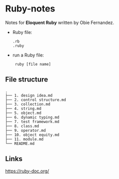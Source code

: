 # Ruby-notes
Notes for **Eloquent Ruby** written by Obie Fernandez.
* Ruby file: 

      .rb 
      .ruby
* run a Ruby file: 

       ruby [file name]
## File structure
```
.
├── 1. design idea.md
├── 2. control structure.md
├── 3. collection.md
├── 4. string.md
├── 5. object.md
├── 6. dynamic typing.md
├── 7. test framework.md
├── 8. class.md
├── 9. operator.md
├── 10. object equity.md
├── 11. module.md
└── README.md
```

## Links
https://ruby-doc.org/